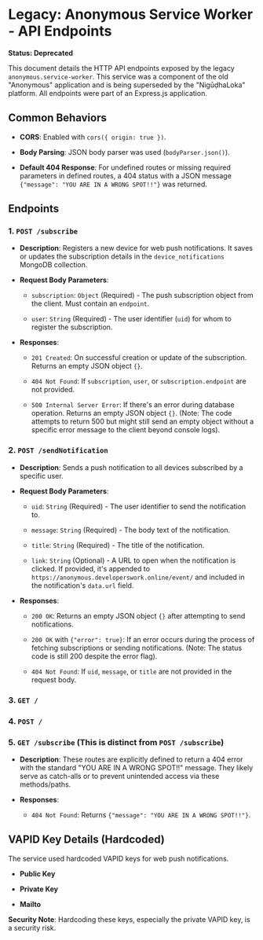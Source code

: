 # Legacy: Anonymous Service Worker - API Endpoints

**Status: Deprecated**

This document details the HTTP API endpoints exposed by the legacy `anonymous.service-worker`. This service was a component of the old "Anonymous" application and is being superseded by the "NigūḍhaLoka" platform. All endpoints were part of an Express.js application.


## Common Behaviors

* **CORS**: Enabled with `cors({ origin: true })`.
   
* **Body Parsing**: JSON body parser was used (`bodyParser.json()`).
   
* **Default 404 Response**: For undefined routes or missing required parameters in defined routes, a 404 status with a JSON message `{"message": "YOU ARE IN A WRONG SPOT!!"}` was returned.
   

## Endpoints

### 1. `POST /subscribe`

* **Description**: Registers a new device for web push notifications. It saves or updates the subscription details in the `device_notifications` MongoDB collection.
   
* **Request Body Parameters**:
    * `subscription`: `Object` (Required) - The push subscription object from the client. Must contain an `endpoint`.
       
    * `user`: `String` (Required) - The user identifier (`uid`) for whom to register the subscription.
       
* **Responses**:
    * `201 Created`: On successful creation or update of the subscription. Returns an empty JSON object `{}`.
       
    * `404 Not Found`: If `subscription`, `user`, or `subscription.endpoint` are not provided.
       
    * `500 Internal Server Error`: If there's an error during database operation. Returns an empty JSON object `{}`. (Note: The code attempts to return 500 but might still send an empty object without a specific error message to the client beyond console logs).
       

### 2. `POST /sendNotification`

* **Description**: Sends a push notification to all devices subscribed by a specific user.
   
* **Request Body Parameters**:
    * `uid`: `String` (Required) - The user identifier to send the notification to.
       
    * `message`: `String` (Required) - The body text of the notification.
       
    * `title`: `String` (Required) - The title of the notification.
       
    * `link`: `String` (Optional) - A URL to open when the notification is clicked. If provided, it's appended to `https://anonymous.developerswork.online/event/` and included in the notification's `data.url` field.
       
* **Responses**:
    * `200 OK`: Returns an empty JSON object `{}` after attempting to send notifications.
       
    * `200 OK` with `{"error": true}`: If an error occurs during the process of fetching subscriptions or sending notifications. (Note: The status code is still 200 despite the error flag).
       
    * `404 Not Found`: If `uid`, `message`, or `title` are not provided in the request body.
       

### 3. `GET /`
### 4. `POST /`
### 5. `GET /subscribe` (This is distinct from `POST /subscribe`)

* **Description**: These routes are explicitly defined to return a 404 error with the standard "YOU ARE IN A WRONG SPOT!!" message. They likely serve as catch-alls or to prevent unintended access via these methods/paths.
   
* **Responses**:
    * `404 Not Found`: Returns `{"message": "YOU ARE IN A WRONG SPOT!!"}`.
       

## VAPID Key Details (Hardcoded)

The service used hardcoded VAPID keys for web push notifications.

* **Public Key**
   
* **Private Key**
   
* **Mailto**
   

**Security Note**: Hardcoding these keys, especially the private VAPID key, is a security risk.
